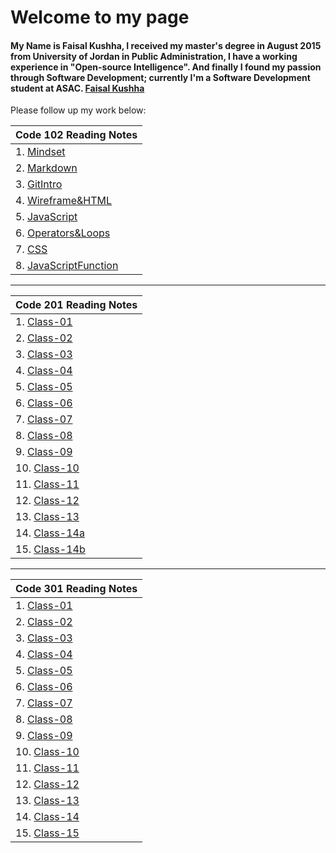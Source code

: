 # Welcome to my page

#### My Name is Faisal Kushha, I received my master's degree in August 2015 from University of Jordan in Public Administration, I have a working experience in "Open-source Intelligence". And finally I found my passion through Software Development; currently I'm a Software Development student at ASAC. [Faisal Kushha](https://github.com/Faisal-Kushha)

Please follow up my work below:

| Code 102 Reading Notes                      |
| ------------------------------------------- |
| 1. [Mindset](Mindset)                       |
| 2. [Markdown](Markdown)                     |
| 3. [GitIntro](GitIntro)                     |
| 4. [Wireframe&HTML](Wireframe&HTML)         |
| 5. [JavaScript](JavaScript)                 |
| 6. [Operators&Loops](Operators&Loops)       |
| 7. [CSS](CSS)                               |
| 8. [JavaScriptFunction](JavaScriptFunction) |

---

| Code 201 Reading Notes     |
| -------------------------- |
| 1. [Class-01](Class-01)    |
| 2. [Class-02](Class-02)    |
| 3. [Class-03](Class-03)    |
| 4. [Class-04](Class-04)    |
| 5. [Class-05](Class-05)    |
| 6. [Class-06](Class-06)    |
| 7. [Class-07](Class-07)    |
| 8. [Class-08](Class-08)    |
| 9. [Class-09](Class-09)    |
| 10. [Class-10](Class-10)   |
| 11. [Class-11](Class-11)   |
| 12. [Class-12](Class-12)   |
| 13. [Class-13](Class-13)   |
| 14. [Class-14a](Class-14a) |
| 15. [Class-14b](Class-14b) |

---

| Code 301 Reading Notes     |
| -------------------------- |
| 1. [Class-01](301class01)  |
| 2. [Class-02](301class02)  |
| 3. [Class-03](301class-03) |
| 4. [Class-04](301class-04) |
| 5. [Class-05](301class-05) |
| 6. [Class-06](301class-06) |
| 7. [Class-07](301class-07) |
| 8. [Class-08](301class-08) |
| 9. [Class-09](301class-09) |
| 10. [Class-10]()           |
| 11. [Class-11]()           |
| 12. [Class-12]()           |
| 13. [Class-13]()           |
| 14. [Class-14]()           |
| 15. [Class-15]()           |
